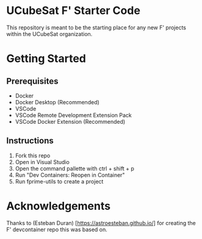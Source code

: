 # UCubeSat F' Starter Code

This repository is meant to be the starting place for any new F' projects within the UCubeSat organization.

# Getting Started

## Prerequisites
- Docker
- Docker Desktop (Recommended)
- VSCode
- VSCode Remote Development Extension Pack
- VSCode Docker Extension (Recommended)

## Instructions
1. Fork this repo
2. Open in Visual Studio 
3. Open the command pallette with ctrl + shift + p
4. Run "Dev Containers: Reopen in Container"
5. Run fprime-utils to create a project


# Acknowledgements
Thanks to (Esteban Duran) [https://astroesteban.github.io/] for creating the F' devcontainer repo this was based on.
